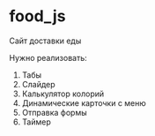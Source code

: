 # food_js
Сайт доставки еды

Нужно реализовать:
1. Табы
2. Слайдер 
3. Калькулятор колорий
4. Динамические карточки с меню
5. Отправка формы
6. Таймер
